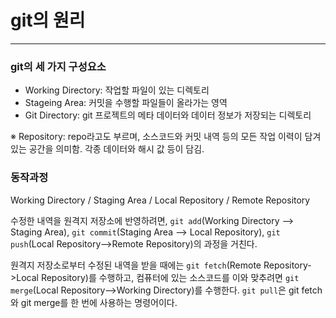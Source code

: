 # git의 원리
----

### git의 세 가지 구성요소
 - Working Directory: 작업할 파일이 있는 디렉토리
 - Stageing Area: 커밋을 수행할 파일들이 올라가는 영역
 - Git Directory: git 프로젝트의 메타 데이터와 데이터 정보가 저장되는 디렉토리
 
 ※ Repository: repo라고도 부르며, 소스코드와 커밋 내역 등의 모든 작업 이력이 담겨있는 공간을 의미함. 각종 데이터와 해시 값 등이 담김.
### 동작과정
Working Directory / Staging Area / Local Repository / Remote Repository

수정한 내역을 원격지 저장소에 반영하려면, `git add`(Working Directory --> Staging Area), `git commit`(Staging Area --> Local Repository), `git push`(Local Repository-->Remote Repository)의 과정을 거친다.

원격지 저장소로부터 수정된 내역을 받을 때에는 `git fetch`(Remote Repository->Local Repository)를 수행하고, 컴퓨터에 있는 소스코드를 이와 맞추려면 `git merge`(Local Repository-->Working Directory)를 수행한다. `git pull`은 git fetch와 git merge를 한 번에 사용하는 명령어이다.

